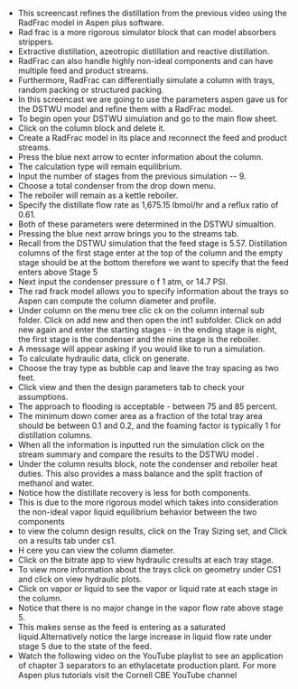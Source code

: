 - This screencast refines the distillation from the previous video using the RadFrac model in Aspen plus software.
 - Rad frac is a more rigorous simulator block that can model absorbers strippers.
- Extractive distillation, azeotropic distillation and reactive distillation.
- RadFrac can also handle highly non-ideal components and can have multiple feed and product streams.
- Furthermore, RadFrac can differentially simulate a column with trays, random packing or structured packing.
- In this screencast we are going to use the parameters aspen gave us for the DSTWU model and refine them with a RadFrac model.
- To begin open your DSTWU simulation and go to the main flow sheet.
- Click on the column block and delete it.
- Create a RadFrac model in its place and reconnect the feed and product streams.
- Press the blue next arrow to ecnter information about the column.
- The calculation type will remain equilibrium.
- Input the number of stages from the previous simulation -- 9.
- Choose a total condenser from the drop down menu.
- The reboiler will remain as a kettle reboiler.
- Specify the distillate flow rate as 1,675.15 lbmol/hr and a reflux ratio of 0.61. 
- Both of these parameters were determined in the DSTWU simualtion.
- Pressing the blue next arrow brings you to the streams tab. 
- Recall from the DSTWU simulation that the feed stage is 5.57. Distillation columns of the first stage enter at the top of the column and the empty stage should be at the bottom therefore we want to specify    that the feed enters above Stage 5
- Next input the condenser pressure o f 1 atm, or 14.7 PSI.
- The rad frack model allows you to specify information about the trays so Aspen can compute the column diameter and profile.
- Under column on the menu tree clic   ck on the column internal sub folder. Click on add new and then open the int1 subfolder. Click on add new again and enter the starting stages - in the ending stage is eight, the first stage is the condenser and the nine stage is the reboiler.
- A message will appear asking if you would like to run a simulation.
- To calculate hydraulic data, click on generate.
- Choose the tray type as bubble cap and leave the tray spacing as two feet.
- Click view and then the design parameters tab to check your assumptions.
- The approach to flooding is acceptable - between 75 and 85 percent.
- The minimum down comer area as a fraction of the total tray area should be between 0.1 and 0.2, and the foaming factor is typically 1 for distillation columns.
- When all the information is inputted run the simulation click on the stream summary and compare the results to the DSTWU model .
- Under the column results block, note the condenser and reboiler heat duties. This also provides a mass balance and the split fraction of methanol and water.
- Notice how the distillate recovery is less for both components.
- This is due to the more rigorous model which takes into consideration the non-ideal vapor liquid equilibrium behavior between the two components 
- to view the column design results, click on the Tray Sizing set, and Click on a results tab under cs1.
- H   cere you can view the column diameter.
- Click on the bitrate app to view hydraulic cresults at each tray stage.
- To view more information about the trays click on geometry under CS1 and click on view hydraulic plots.
- Click on vapor or liquid to see the vapor or liquid rate at each stage in the column.
- Notice that there is no major change in the vapor flow rate above stage 5.
- This makes sense as the feed is entering as a saturated liquid.Alternatively notice the large increase in liquid flow rate under stage 5 due to the state of the feed.
- Watch the following video on the YouTube playlist to see an application of chapter 3 separators to an ethylacetate production plant. For more Aspen plus tutorials visit the Cornell CBE YouTube channel 